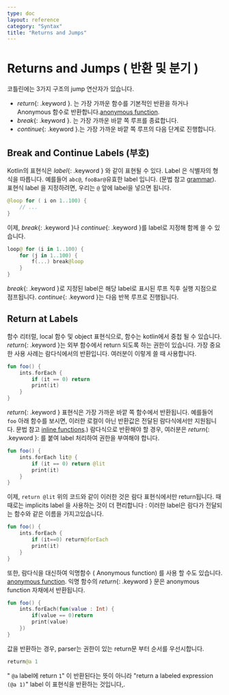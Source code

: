 ```yaml
---
type: doc
layout: reference
category: "Syntax"
title: "Returns and Jumps"
---
```


# Returns and Jumps ( 반환 및 분기 )

코틀린에는 3가지 구조의 jump 연산자가 있습니다.

* *return*{: .keyword }. 는 가장 가까운 함수를 기본적인 반환을 하거나 Anonymous 함수로 반환합니다.[anonymous function](lambdas.html#anonymous-functions).
* *break*{: .keyword }. 는 가장 가까운 바깥 쪽 루프를 종료합니다.
* *continue*{: .keyword }.는 가장 가까운 바깥 쪽 루프의 다음 단계로 진행합니다.

## Break and Continue Labels (부호)

Kotlin의 표현식은 *label*{: .keyword } 와 같이 표현될 수 있다.
Label 은 식별자의 형식을 따릅니다. 예를들어 `abc@`, `fooBar@`유효한 label 입니다. (문법 참고 [grammar](grammar.html#label)).
표현식 label 을 지정하려면, 우리는 `@` 앞에 label을 넣으면 됩니다.

``` kotlin
@loop for ( i on 1..100) {
    // ...
}
```

이제, *break*{: .keyword }나  *continue*{: .keyword }를 label로 지정해 함께 쓸 수 있습니다. 

``` kotlin
loop@ for (i in 1..100) {
    for (j in 1..100) {
        f(...) break@loop
    }
}
```

*break*{: .keyword }로 지정된 label은 해당 label로 표시된 루프 직후 실행 지점으로 점프됩니다.
*continue*{: .keyword }는 다음 반복 루프로 진행됩니다.


## Return at Labels

함수 리터럴, local 함수 및 object 표현식으로, 함수는 kotlin에서 중첩 될 수 있습니다. 
*return*{: .keyword }는 외부 함수에서 return 되도록 하는 권한이 있습니다. 
가장 중요한 사용 사례는 람다식에서의 반환입니다. 여러분이 이렇게 쓸 때 사용합니다.

``` kotlin
fun foo() {
    ints.forEach {
        if (it == 0) return
        print(it)
    }
}
```

*return*{: .keyword } 표현식은 가장 가까운 바깥 쪽 함수에서 반환됩니다. 예를들어 `foo` 아래 함수를 보시면,
이러한 로컬이 아닌 반환값은 전달된 람다식에서만 지원됩니다. 문법 참고 [inline functions](inline-functions.html).)
람다식으로 반환해야 할 경우, 여러분은 *return*{: .keyword }: 를 붙여 label 처리하여 권한을 부여해야 합니다.

``` kotlin
fun foo() {
    ints.forEach lit@ {
        if (it == 0) return @lit
        print(it)
    }
}
```

이제, `return @lit` 위의 코드와 같이 이러한 것은 람다 표현식에서만 return됩니다. 때때로는 implicits label 을 사용하는 것이 더 편리합니다 :
이러한 label은 람다가 전달되는 함수와 같은 이름을 가지고있습니다.

``` kotlin
fun foo() {
    ints.forEach {
        if (it==0) return@forEach
        print(it)
    }
}
```

또한, 람다식을 대신하여 익명함수 ( Anonymous function) 를 사용 할 수도 있습니다. [anonymous function](lambdas.html#anonymous-functions).
익명 함수의 *return*{: .keyword } 문은 anonymous function 자채에서 반환됩니다.

``` kotlin
fun foo() {
    ints.forEach(fun(value : Int) {
        if(value == 0)return
        print(value)
    })
}
```

값을 반환하는 경우, parser는 권한이 있는 return문 부터 순서를 우선시합니다.

``` kotlin
return@a 1
```

" `@a` label에 return `1`" 이 반환된다는 뜻이 아니라 "return a labeled expression `(@a 1)`" label 이 표현식을 반환하는 것입니다,.
